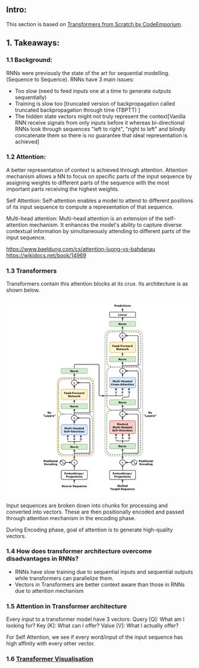 ## Intro:

This section is based on [Transformers from Scratch by CodeEmporium](https://youtu.be/QCJQG4DuHT0?si=SMsIKsiFlmP-dtez).

## 1. Takeaways:

### 1.1 Background:

RNNs were previously the state of the art for sequential modelling. (Sequence to Sequence). 
RNNs have 3 main issues:
* Too slow (need to feed inputs one at a time to generate outputs sequentially)
* Training is slow too [truncated version of backpropagation called truncated backpropagation through time (TBPTT) ]
* The hidden state vectors might not truly represent the context[Vanilla RNN receive signals from only inputs before it whereas bi-directional RNNs look through sequences "left to right", "right to left" and blindly concatenate them so there is no guarantee that ideal representation is achieved]

### 1.2 Attention:

A better representation of context is achieved through attention. Attention mechanism allows a NN to focus on specific parts of the input sequence by assigning weights to different parts of the sequence with the most important parts receiving the highest weights.

Self Attention: Self-attention enables a model to attend to different positions of its input sequence to compute a representation of that sequence.

Multi-head attention: Multi-head attention is an extension of the self-attention mechanism. It enhances the model's ability to capture diverse contextual information by simultaneously attending to different parts of the input sequence. 


https://www.baeldung.com/cs/attention-luong-vs-bahdanau
https://wikidocs.net/book/14969

### 1.3 Transformers

Transformers contain this attention blocks at its crux. Its architecture is as shown below.
<!-- ![Transformer Architecture](./Transformer_full_architecture.png) -->
<div style="background-color: white; padding: 10px; display: inline-block;">
    <img src="./Transformer_full_architecture.png" alt="Transformer Architecture">
</div>

Input sequences are broken down into chunks for processing and converted into vectors. These are then positionally encoded and passed through attention mechanism in the encoding phase.

During Encoding phase, goal of attention is to generate high-quality vectors.

### 1.4 How does transformer architecture overcome disadvantages in RNNs?
* RNNs have slow training due to sequential inputs and sequential outputs while transformers can parallelize them.
* Vectors in Transformers are better context aware than those in RNNs due to attention mechanism

### 1.5 Attention in Transformer architecture

Every input to a transformer model have 3 vectors:
Query [Q]: What am I looking for?
Key   [K]: What can I offer?
Value [V]: What I actually offer?

For Self Attention, we see if every word/input of the input sequence has high affinity with every other vector.

### 1.6 [Transformer Visualisation](https://poloclub.github.io/ransformer-explainer)












